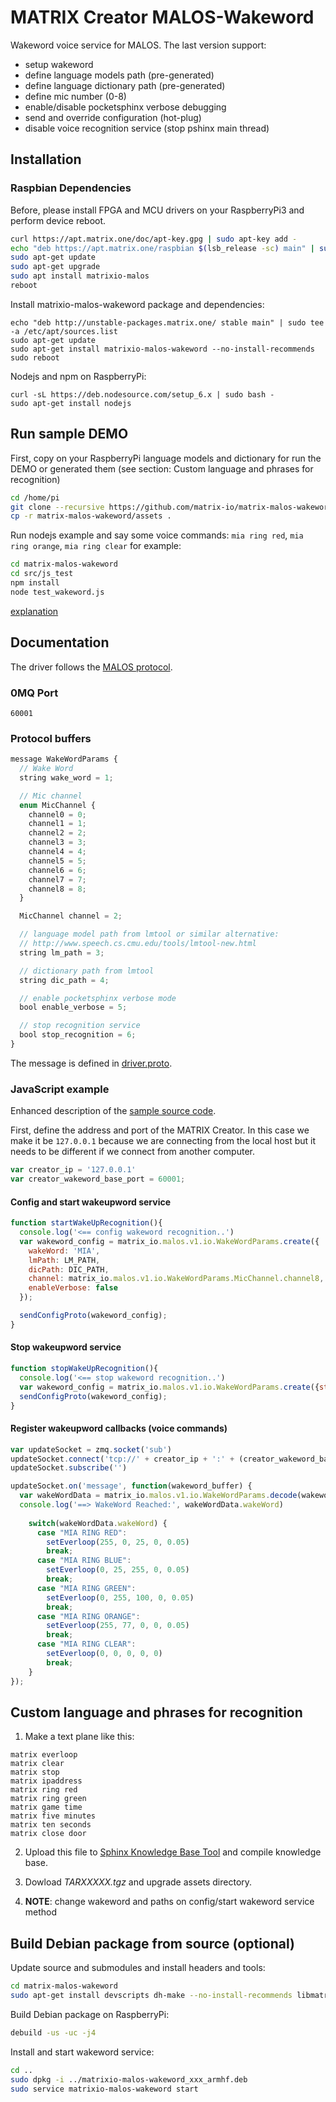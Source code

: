 
# MATRIX Creator MALOS-Wakeword

Wakeword voice service for MALOS. The last version support:

* setup wakeword
* define language models path (pre-generated)
* define language dictionary path (pre-generated)
* define mic number (0-8)
* enable/disable pocketsphinx verbose debugging 
* send and override configuration (hot-plug)
* disable voice recognition service (stop pshinx main thread)


## Installation

### Raspbian Dependencies 

Before, please install FPGA and MCU drivers on your RaspberryPi3 and perform device reboot. 

``` bash 
curl https://apt.matrix.one/doc/apt-key.gpg | sudo apt-key add -
echo "deb https://apt.matrix.one/raspbian $(lsb_release -sc) main" | sudo tee /etc/apt/sources.list.d/matrixlabs.list
sudo apt-get update
sudo apt-get upgrade
sudo apt install matrixio-malos
reboot
```

Install matrixio-malos-wakeword package and dependencies:

``` 
echo "deb http://unstable-packages.matrix.one/ stable main" | sudo tee -a /etc/apt/sources.list
sudo apt-get update
sudo apt-get install matrixio-malos-wakeword --no-install-recommends
sudo reboot
```

Nodejs and npm on RaspberryPi:

``` 
curl -sL https://deb.nodesource.com/setup_6.x | sudo bash -
sudo apt-get install nodejs
```

## Run sample DEMO

First, copy on your RaspberryPi language models and dictionary for run the DEMO or generated
them (see section: Custom language and phrases for recognition)

``` bash
cd /home/pi
git clone --recursive https://github.com/matrix-io/matrix-malos-wakeword.git
cp -r matrix-malos-wakeword/assets .
```

Run nodejs example and say some voice commands: `mia ring red`, `mia ring
orange`, `mia ring clear` for example:

``` bash
cd matrix-malos-wakeword
cd src/js_test
npm install
node test_wakeword.js
```

[explanation](#javascript-example)

## Documentation

The driver follows the [MALOS protocol](https://github.com/matrix-io/matrix-creator-malos/blob/master/README.md#protocol).


### 0MQ Port
```
60001
```

### Protocol buffers

``` javascript
message WakeWordParams {
  // Wake Word
  string wake_word = 1;

  // Mic channel
  enum MicChannel {
    channel0 = 0;
    channel1 = 1;
    channel2 = 2;
    channel3 = 3;
    channel4 = 4;
    channel5 = 5;
    channel6 = 6;
    channel7 = 7;
    channel8 = 8;
  }

  MicChannel channel = 2;

  // language model path from lmtool or similar alternative:
  // http://www.speech.cs.cmu.edu/tools/lmtool-new.html
  string lm_path = 3;

  // dictionary path from lmtool 
  string dic_path = 4;

  // enable pocketsphinx verbose mode
  bool enable_verbose = 5;

  // stop recognition service
  bool stop_recognition = 6;
}

```
The message is defined in [driver.proto](https://github.com/matrix-io/protocol-buffers/blob/master/malos/driver.proto).

### JavaScript example

Enhanced description of the [sample source code](src/js_test/test_wakeword.js).

First, define the address and port of the MATRIX Creator. In this case we make it be `127.0.0.1`
because we are connecting from the local host but it needs to be different if we
connect from another computer.

``` javascript
var creator_ip = '127.0.0.1'
var creator_wakeword_base_port = 60001;
```

#### Config and start wakeupword service

``` javascript
function startWakeUpRecognition(){
  console.log('<== config wakeword recognition..')
  var wakeword_config = matrix_io.malos.v1.io.WakeWordParams.create({
    wakeWord: 'MIA',
    lmPath: LM_PATH,
    dicPath: DIC_PATH,
    channel: matrix_io.malos.v1.io.WakeWordParams.MicChannel.channel8,
    enableVerbose: false
  });

  sendConfigProto(wakeword_config);
}
```

#### Stop wakeupword service

``` javascript
function stopWakeUpRecognition(){
  console.log('<== stop wakeword recognition..')
  var wakeword_config = matrix_io.malos.v1.io.WakeWordParams.create({stopRecognition: true});
  sendConfigProto(wakeword_config);
}
```

#### Register wakeupword callbacks (voice commands)

``` javascript
var updateSocket = zmq.socket('sub')
updateSocket.connect('tcp://' + creator_ip + ':' + (creator_wakeword_base_port + 3))
updateSocket.subscribe('')

updateSocket.on('message', function(wakeword_buffer) {
  var wakeWordData = matrix_io.malos.v1.io.WakeWordParams.decode(wakeword_buffer);
  console.log('==> WakeWord Reached:', wakeWordData.wakeWord)
    
    switch(wakeWordData.wakeWord) {
      case "MIA RING RED":
        setEverloop(255, 0, 25, 0, 0.05)
        break;
      case "MIA RING BLUE":
        setEverloop(0, 25, 255, 0, 0.05) 
        break;
      case "MIA RING GREEN":
        setEverloop(0, 255, 100, 0, 0.05) 
        break;
      case "MIA RING ORANGE":
        setEverloop(255, 77, 0, 0, 0.05) 
        break;
      case "MIA RING CLEAR":
        setEverloop(0, 0, 0, 0, 0) 
        break;
    }
});
```

## Custom language and phrases for recognition 

1. Make a text plane like this: 

  ``` 
  matrix everloop
  matrix clear
  matrix stop
  matrix ipaddress
  matrix ring red
  matrix ring green
  matrix game time
  matrix five minutes
  matrix ten seconds
  matrix close door
  ```

2. Upload this file to [Sphinx Knowledge Base Tool](http://www.speech.cs.cmu.edu/tools/lmtool-new.html) and compile knowledge base.

3. Dowload *TARXXXXX.tgz* and upgrade assets directory.

4. **NOTE**: change wakeword and paths on config/start wakeword service method


## Build Debian package from source (optional)

Update source and submodules and install headers and tools:

``` bash
cd matrix-malos-wakeword
sudo apt-get install devscripts dh-make --no-install-recommends libmatrixio-protos-dev
```

Build Debian package on RaspberryPi:

``` bash
debuild -us -uc -j4
```

Install and start wakeword service:

``` bash
cd ..
sudo dpkg -i ../matrixio-malos-wakeword_xxx_armhf.deb
sudo service matrixio-malos-wakeword start
```



